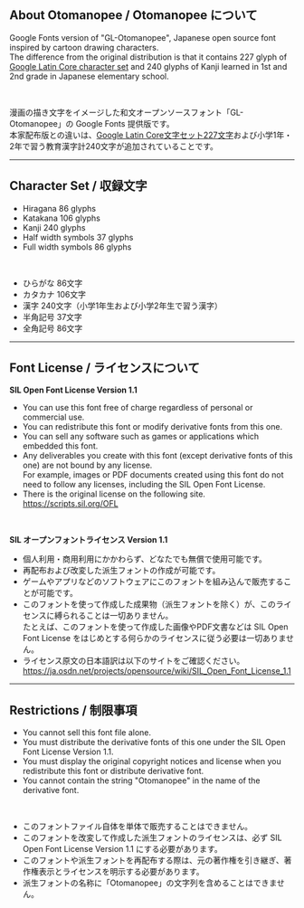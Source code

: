 ## About Otomanopee / Otomanopee について

Google Fonts version of "GL-Otomanopee", Japanese open source font inspired by cartoon drawing characters.  
The difference from the original distribution is that it contains 227 glyph of [Google Latin Core character set](https://github.com/googlefonts/gftools/blob/master/Lib/gftools/encodings/latin_unique-glyphs.nam) and 240 glyphs of Kanji learned in 1st and 2nd grade in Japanese elementary school.

<br/>

漫画の描き文字をイメージした和文オープンソースフォント「GL-Otomanopee」の Google Fonts 提供版です。  
本家配布版との違いは、[Google Latin Core文字セット227文字](https://github.com/googlefonts/gftools/blob/master/Lib/gftools/encodings/latin_unique-glyphs.nam)および小学1年・2年で習う教育漢字計240文字が追加されていることです。

******

## Character Set / 収録文字

* Hiragana 86 glyphs
* Katakana 106 glyphs
* Kanji 240 glyphs
* Half width symbols 37 glyphs
* Full width symbols 86 glyphs

<br/>

* ひらがな 86文字
* カタカナ 106文字
* 漢字 240文字（小学1年生および小学2年生で習う漢字）
* 半角記号 37文字
* 全角記号 86文字

******

## Font License / ライセンスについて

**SIL Open Font License Version 1.1**

* You can use this font free of charge regardless of personal or commercial use.
* You can redistribute this font or modify derivative fonts from this one.
* You can sell any software such as games or applications which embedded this font.
* Any deliverables you create with this font (except derivative fonts of this one) are not bound by any license.  
For example, images or PDF documents created using this font do not need to follow any licenses, including the SIL Open Font License.
* There is the original license on the following site.  
https://scripts.sil.org/OFL

<br/>

**SIL オープンフォントライセンス Version 1.1**

* 個人利用・商用利用にかかわらず、どなたでも無償で使用可能です。
* 再配布および改変した派生フォントの作成が可能です。
* ゲームやアプリなどのソフトウェアにこのフォントを組み込んで販売することが可能です。
* このフォントを使って作成した成果物（派生フォントを除く）が、このライセンスに縛られることは一切ありません。  
たとえば、このフォントを使って作成した画像やPDF文書などは SIL Open Font License をはじめとする何らかのライセンスに従う必要は一切ありません。
* ライセンス原文の日本語訳は以下のサイトをご確認ください。  
https://ja.osdn.net/projects/opensource/wiki/SIL_Open_Font_License_1.1

******

## Restrictions / 制限事項

* You cannot sell this font file alone.
* You must distribute the derivative fonts of this one under the SIL Open Font License Version 1.1.
* You must display the original copyright notices and license when you redistribute this font or distribute derivative font.
* You cannot contain the string "Otomanopee" in the name of the derivative font.

<br/>

* このフォントファイル自体を単体で販売することはできません。
* このフォントを改変して作成した派生フォントのライセンスは、必ず SIL Open Font License Version 1.1 にする必要があります。
* このフォントや派生フォントを再配布する際は、元の著作権を引き継ぎ、著作権表示とライセンスを明示する必要があります。
* 派生フォントの名称に「Otomanopee」の文字列を含めることはできません。
